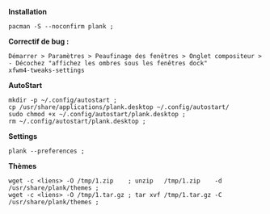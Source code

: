 **Installation**
```
pacman -S --noconfirm plank ;
```

**Correctif de bug :**
```
Démarrer > Paramètres > Peaufinage des fenêtres > Onglet compositeur >  - Décochez "affichez les ombres sous les fenêtres dock"
xfwm4-tweaks-settings
```

**AutoStart**
```
mkdir -p ~/.config/autostart ;
cp /usr/share/applications/plank.desktop ~/.config/autostart/ 
sudo chmod +x ~/.config/autostart/plank.desktop ;
rm ~/.config/autostart/plank.desktop ;
```



**Settings**
```
plank --preferences ;
```


**Thèmes**
```
wget -c <liens> -O /tmp/1.zip    ; unzip   /tmp/1.zip    -d /usr/share/plank/themes ;
wget -c <liens> -O /tmp/1.tar.gz ; tar xvf /tmp/1.tar.gz -C /usr/share/plank/themes ;
```
